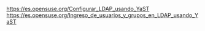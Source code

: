 

https://es.opensuse.org/Configurar_LDAP_usando_YaST
https://es.opensuse.org/Ingreso_de_usuarios_y_grupos_en_LDAP_usando_YaST
